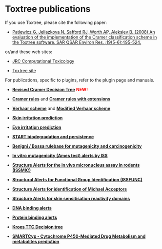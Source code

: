 # Toxtree publications

 If you use Toxtree, please cite the following paper:
  
 - [Patlewicz G, Jeliazkova N, Safford RJ, Worth AP, Aleksiev B. (2008) An evaluation of the implementation of the Cramer classification scheme in the Toxtree software. SAR QSAR Environ Res. ;19(5-6):495-524.](https://www.ncbi.nlm.nih.gov/pubmed/18853299)

 
 or/and  these web sites:

 - [JRC Computational Toxicology](https://ec.europa.eu/jrc/en/scientific-tool/toxtree-tool) 
 
 - [Toxtree site](http://toxtree.sourceforge.net)
 
 
 
 For publications, specific to plugins, refer to the plugin page and manuals. 

- [**Revised Cramer Decision Tree**](./cramer3.html)  <span style="color:red">**NEW!**</span>

- [**Cramer  rules**](./cramer.html) and [**Cramer  rules with  extensions**](./cramer2.html)

- [**Verhaar scheme**](./verhaar.html) and [**Modified Verhaar scheme**](./verhaar2.html)
	
- [**Skin irritation prediction**](./skin.html)

- [**Eye irritation prediction**](./eye.html)

- [**START biodegradation  and persistence**](./start.html)

- [**Benigni  / Bossa  rulebase for mutagenicity and carcinogenicity**](./carc.html)

- [**In vitro mutagenicity (Ames test) alerts by ISS**](./ames.html)

- [**Structure Alerts for the in vivo micronucleus assay in rodents (ISSMIC)**](./mic.html)

- [**Structural Alerts for Functional Group Identification (ISSFUNC)**](./issfunc.html)

- [**Structure Alerts  for identification of  Michael Acceptors**](./michaelacceptors.html)

- [**Structure Alerts  for skin sensitisation reactivity domains**](./skinsensitisation.html)

- [**DNA binding alerts**](./dnabinding.html)

- [**Protein binding alerts**](./proteinbinding.html)

- [**Kroes TTC Decision tree**](./kroes.html)

- [**SMARTCyp - Cytochrome P450-Mediated Drug Metabolism and metabolites prediction**](./smartcyp.html)		
